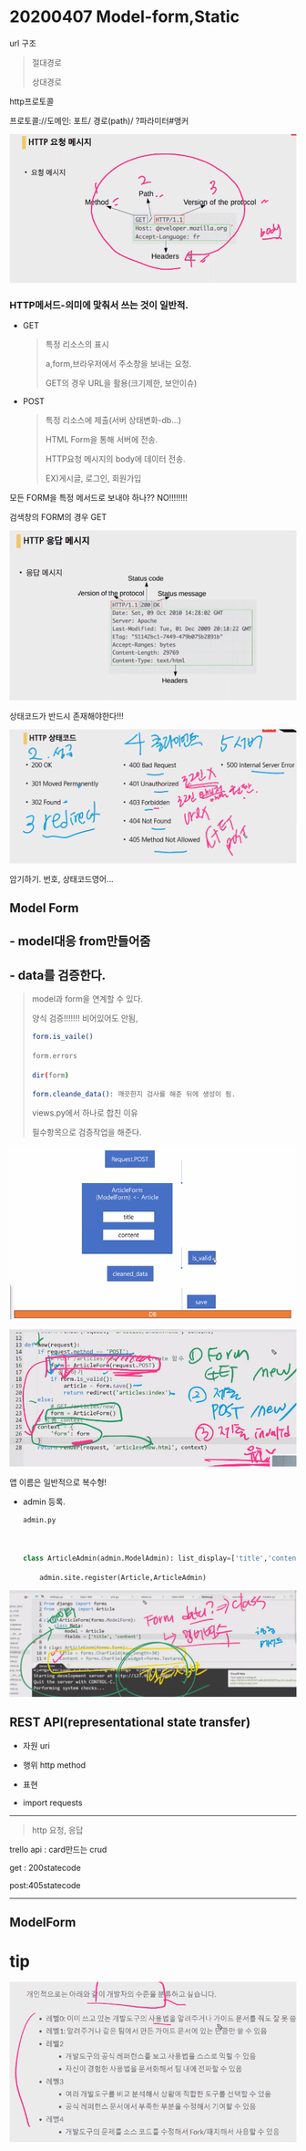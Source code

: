 # 20200407 Model-form,Static

url 구조

> 절대경로
>
> 상대경로

http프로토콜

프로토콜://도메인: 포트/ 경로(path)/ ?파라미터#앵커

![image-20200407094009975](assets/image-20200407094009975.png)

### HTTP메서드-의미에 맟춰서 쓰는 것이 일반적.

- GET

  > 특정 리소스의 표시
  >
  > a,form,브라우저에서 주소창을 보내는 요청.
  >
  > GET의 경우 URL을 활용(크기제한, 보안이슈)

- POST

  > 특정 리소스에 제출(서버 상태변화-db...)
  >
  > HTML Form을 통해 서버에 전송.
  >
  > HTTP요청 메시지의 body에 데이터 전송.
  >
  > EX)게시글, 로그인, 회원가입

모든 FORM을 특정 메서드로 보내야 하나?? NO!!!!!!!!

검색창의 FORM의 경우 GET

![image-20200407094500981](assets/image-20200407094500981.png)

상태코드가 반드시 존재해야한다!!!

![image-20200407094703450](assets/image-20200407094703450.png)

암기하기. 번호, 상태코드영어...

## Model Form

##  - model대응 from만들어줌

## - data를 검증한다.

> model과 form을 연계할 수 있다.
>
> 양식 검증!!!!!!! 비어있어도 안됨, 
>
> ```bash
> form.is_vaile()
> 
> form.errors
> 
> dir(form)
> 
> form.cleande_data(): 깨끗한지 검사를 해준 뒤에 생성이 됨.
> 
> 
> ```
>
> views.py에서 하나로 합친 이유
>
> 필수항목으로 검증작업을 해준다.
>

![image-20200407133146845](assets/image-20200407133146845.png)

![image-20200407105958786](assets/image-20200407105958786.png)



앱 이름은 일반적으로 복수형!

- admin 등록.

  ```python
  admin.py
  
  
  
  class ArticleAdmin(admin.ModelAdmin): list_display=['title','content','created_at','updated_at']
      
      admin.site.register(Article,ArticleAdmin)
  
  ```

  

![image-20200407104407055](assets/image-20200407104407055.png)



## REST API(representational state transfer)

- 자원 uri

- 행위 http method
- 표현
- import requests

----

> http 요청, 응답

trello api :  card만드는 crud



get : 200statecode

post:405statecode

------

## ModelForm













# tip

![image-20200407095246292](assets/image-20200407095246292.png)